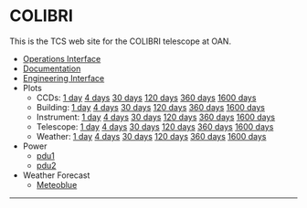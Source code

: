 <!----------------------------------------------------------------------

This file is part of the UNAM telescope control system.

------------------------------------------------------------------------

Copyright © 2018, 2019 Alan M. Watson <alan@astro.unam.mx>

Permission to use, copy, modify, and distribute this software for any
purpose with or without fee is hereby granted, provided that the above
copyright notice and this permission notice appear in all copies.

THE SOFTWARE IS PROVIDED "AS IS" AND THE AUTHOR DISCLAIMS ALL
WARRANTIES WITH REGARD TO THIS SOFTWARE INCLUDING ALL IMPLIED
WARRANTIES OF MERCHANTABILITY AND FITNESS. IN NO EVENT SHALL THE
AUTHOR BE LIABLE FOR ANY SPECIAL, DIRECT, INDIRECT, OR CONSEQUENTIAL
DAMAGES OR ANY DAMAGES WHATSOEVER RESULTING FROM LOSS OF USE, DATA OR
PROFITS, WHETHER IN AN ACTION OF CONTRACT, NEGLIGENCE OR OTHER
TORTIOUS ACTION, ARISING OUT OF OR IN CONNECTION WITH THE USE OR
PERFORMANCE OF THIS SOFTWARE.

----------------------------------------------------------------------->

# COLIBRI

This is the TCS web site for the COLIBRI telescope at OAN.

* [Operations Interface](/tcs/operations.html)
* [Documentation](documentation.html)
* [Engineering Interface](/tcs/engineering.html)
* Plots
  * CCDs: [1 day](tcs/plots/ccds-1.png) [4 days](tcs/plots/ccds-4.png) [30 days](tcs/plots/ccds-30.png) [120 days](tcs/plots/ccds-120.png) [360 days](tcs/plots/ccds-360.png) [1600 days](tcs/plots/ccds-1600.png)
  * Building: [1 day](tcs/plots/building-1.png) [4 days](tcs/plots/building-4.png) [30 days](tcs/plots/building-30.png) [120 days](tcs/plots/building-120.png) [360 days](tcs/plots/building-360.png) [1600 days](tcs/plots/building-1600.png)
  * Instrument: [1 day](tcs/plots/instrument-1.png) [4 days](tcs/plots/instrument-4.png) [30 days](tcs/plots/instrument-30.png) [120 days](tcs/plots/instrument-120.png) [360 days](tcs/plots/instrument-360.png) [1600 days](tcs/plots/instrument-1600.png)
  * Telescope: [1 day](tcs/plots/telescope-1.png) [4 days](tcs/plots/telescope-4.png) [30 days](tcs/plots/telescope-30.png) [120 days](tcs/plots/telescope-120.png) [360 days](tcs/plots/telescope-360.png) [1600 days](tcs/plots/telescope-1600.png)
  * Weather: [1 day](tcs/plots/weather-1.png) [4 days](tcs/plots/weather-4.png) [30 days](tcs/plots/weather-30.png) [120 days](tcs/plots/weather-120.png) [360 days](tcs/plots/weather-360.png) [1600 days](tcs/plots/weather-1600.png)
* Power
  * <a href="/proxy/pdu1/" target="_newtab">pdu1</a>
  * <a href="/proxy/pdu2/" target="_newtab">pdu2</a>
* Weather Forecast
  * [Meteoblue](https://www.meteoblue.com/en/weather/week/parque-nacional-san-pedro-mártir_mexico_3983083)

<hr/>
